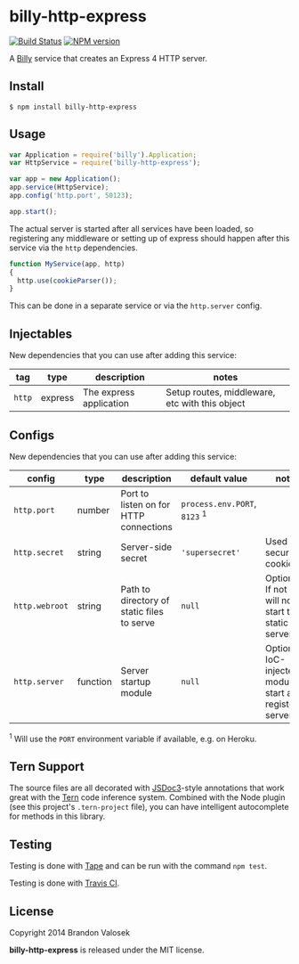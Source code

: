 # billy-http-express

[![Build Status](https://travis-ci.org/bvalosek/billy-http-express.png?branch=master)](https://travis-ci.org/bvalosek/billy-http-express)
[![NPM version](https://badge.fury.io/js/billy-http-express.png)](http://badge.fury.io/js/billy-http-express)

A [Billy](https://github.com/bvalosek/billy) service that creates an
Express 4 HTTP server.

## Install

```
$ npm install billy-http-express
```

## Usage

```javascript
var Application = require('billy').Application;
var HttpService = require('billy-http-express');

var app = new Application();
app.service(HttpService);
app.config('http.port', 50123);

app.start();
```

The actual server is started after all services have been loaded, so
registering any middleware or setting up of express should happen after this
service via the `http` dependencies.

```javascript
function MyService(app, http)
{
  http.use(cookieParser());
}
```

This can be done in a separate service or via the `http.server` config.

## Injectables

New dependencies that you can use after adding this service:

| tag | type |description | notes |
|-|-|-|-|
| `http` | express | The express application | Setup routes, middleware, etc with this object |

## Configs

New dependencies that you can use after adding this service:

| config | type | description | default value | notes |
|-|-|-|-|-|
| `http.port` | number |Port to listen on for HTTP connections | `process.env.PORT`, `8123` <sup>1</sup> | |
| `http.secret` | string |Server-side secret | `'supersecret'` | Used for securing cookies. |
| `http.webroot` | string | Path to directory of static files to serve |`null` | Optional. If not set, will not start the static server.  |
| `http.server` | function | Server startup module | `null` | Optional IoC-injected module to start after registering server. |

<sup>1</sup> Will use the `PORT` environment variable if available, e.g. on Heroku.

## Tern Support

The source files are all decorated with [JSDoc3](http://usejsdoc.org/)-style
annotations that work great with the [Tern](http://ternjs.net/) code inference
system. Combined with the Node plugin (see this project's `.tern-project`
file), you can have intelligent autocomplete for methods in this library.

## Testing

Testing is done with [Tape](http://github.com/substack/tape) and can be run
with the command `npm test`.

Testing is done with [Travis CI](https://travis-ci.org/bvalosek/billy-http-express).

## License
Copyright 2014 Brandon Valosek

**billy-http-express** is released under the MIT license.

